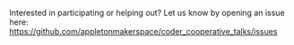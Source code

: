 Interested in participating or helping out? Let us know by opening an issue here: https://github.com/appletonmakerspace/coder_cooperative_talks/issues
